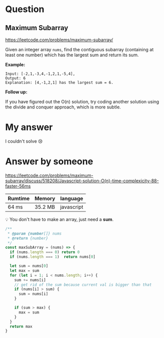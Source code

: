 # Question
## Maximum Subarray

https://leetcode.com/problems/maximum-subarray/

Given an integer array `nums`, find the contiguous subarray (containing at least one number) which has the largest sum and return its sum.

**Example:**

```
Input: [-2,1,-3,4,-1,2,1,-5,4],
Output: 6
Explanation: [4,-1,2,1] has the largest sum = 6.
```

**Follow up:**

If you have figured out the O(n) solution, try coding another solution using the divide and conquer approach, which is more subtle.

# My answer

I couldn't solve :cry:

# Answer by someone

https://leetcode.com/problems/maximum-subarray/discuss/518208/Javascript-solution-O(n)-time-complexicity-88-faster-56ms

|Rumtime|Memory|language|
|----|-----|-----|
|64 ms|35.2 MB|javascript|

:bulb: You don't have to make an array, just need a **sum**.

```javascript
/**
 * @param {number[]} nums
 * @return {number}
 */
const maxSubArray = (nums) => {
  if (nums.length === 0) return 0
  if (nums.length === 1)  return nums[0]

  let sum = nums[0]
  let max = sum
  for (let i = 1; i < nums.length; i++) {
    sum += nums[i]
    // get rid of the sum because current val is bigger than that
    if (nums[i] > sum) {
      sum = nums[i]
    }

    if (sum > max) {
      max = sum
    }
  }
  return max
}
```
